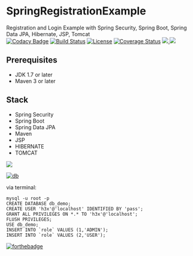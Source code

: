 # SpringRegistrationExample
Registration and Login Example with Spring Security, Spring Boot, Spring Data JPA, Hibernate, JSP, Tomcat</br>
[![Codacy Badge](https://api.codacy.com/project/badge/Grade/89061095ef1043818e32143de6187ac7)](https://www.codacy.com/app/qommentator/SpringRegistrationExample?utm_source=github.com&amp;utm_medium=referral&amp;utm_content=h3xb0y/SpringRegistrationExample&amp;utm_campaign=Badge_Grade)
[![Build Status](https://travis-ci.org/h3xb0y/SpringRegistrationExample.svg?branch=master)](https://travis-ci.org/h3xb0y/SpringRegistrationExample)
[![License](https://img.shields.io/badge/license-MIT-red.svg)](https://github.com/h3xb0y/SpringRegistrationExample/blob/master/LICENSE)
[![Coverage Status](https://coveralls.io/repos/github/h3xb0y/SpringRegistrationExample/badge.svg)](https://coveralls.io/github/h3xb0y/SpringRegistrationExample)
<a href="https://twitter.com/h3xb0y">
        <img src="https://img.shields.io/twitter/follow/h3xb0y.svg?style=social&label=Twitter%20@h3xb0y"/>
    </a>
<img src="https://i.imgur.com/QgVXt8U.png" /> 

## Prerequisites
- JDK 1.7 or later
- Maven 3 or later

## Stack
- Spring Security
- Spring Boot
- Spring Data JPA
- Maven
- JSP
- HIBERNATE
- TOMCAT
<img src="https://i.imgur.com/QgVXt8U.png" /> 

[![db](https://img.shields.io/badge/create-database-blue.svg)](https://github.com/h3xb0y/SpringRegistrationExample/blob/master/LICENSE)

via terminal:
```
mysql -u root -p
CREATE DATABASE db_demo;
CREATE USER 'h3x'@'localhost' IDENTIFIED BY 'pass';
GRANT ALL PRIVILEGES ON *.* TO 'h3x'@'localhost';
FLUSH PRIVILEGES;
USE db_demo;
INSERT INTO `role` VALUES (1,'ADMIN');
INSERT INTO `role` VALUES (2,'USER');
```

[![forthebadge](https://forthebadge.com/images/badges/made-with-java.svg)](https://forthebadge.com)
